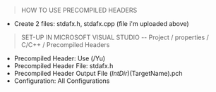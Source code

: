 > HOW TO USE PRECOMPILED HEADERS 
- Create 2 files: stdafx.h, stdafx.cpp  (file i'm uploaded above)

> SET-UP IN MICROSOFT VISUAL STUDIO 
-- Project / properties / C/C++ / Precompiled Headers 
- Precompiled Header:               Use (/Yu)
- Precompiled Header File:          stdafx.h
- Precompiled Header Output File    $(IntDir)$(TargetName).pch
- Configuration:                    All Configurations

  
